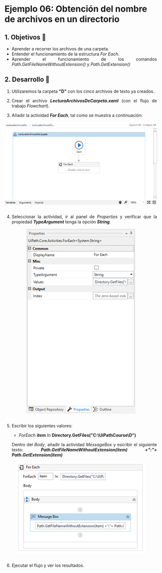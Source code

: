 # Ejemplo 06: Obtención del nombre de archivos en un directorio

<div style="text-align: justify;">

## 1. Objetivos :dart:

- Aprender a recorrer los archivos de una carpeta.
- Entender el funcionamiento de la estructura *For Each*.
- Aprender el funcionamiento de los comandos *Path.GetFileNameWithoutExtension()* y *Path.GetExtension()*

## 2. Desarrollo :hammer:

1. Utilizaremos la carpeta **"D"** con los cinco archivos de texto ya creados.

2. Crear el archivo ***LecturaArchivosDeCarpeta.xaml*** (con el flujo de trabajo *Flowchart*).

3. Añadir la actividad ***For Each***, tal como se muestra a continuación:

<div align="center">

<img src="assets/image03.png" align="center">

</div>

<br>

4. Seleccionar la actividad, ir al panel de *Properties* y verificar que la propiedad ***TypeArgument*** tenga la opción ***String***.

<div align="center">

<img src="assets/image04.png" align="center">

</div>

<br>

5. Escribir los siguientes valores:
    - *ForEach* ***item*** *In* **Directory.GetFiles("C:\UiPathCourse\D\")**

    Dentro del *Body*, añadir la actividad *MessageBox* y escribir el siguiente texto: ***Path.GetFileNameWithoutExtension(item) +":"+ Path.GetExtension(item)***

<div align="center">

<img src="assets/image05.png" align="center">

</div>

<br>

6. Ejecutar el flujo y ver los resultados.

</div>